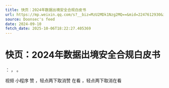 ```yaml
---
title: 快页：2024年数据出境安全合规白皮书
url: https://mp.weixin.qq.com/s?__biz=MzU2MDk1Nzg2MQ==&mid=2247612930&idx=2&sn=bbe29f0aadef6838b495a1c7f85b843a
source: Doonsec's feed
date: 2024-09-10
fetch_date: 2025-10-06T18:22:27.405369
---
```


# 快页：2024年数据出境安全合规白皮书

：
，
。

视频
小程序
赞
，轻点两下取消赞
在看
，轻点两下取消在看